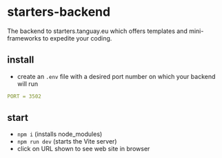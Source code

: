 # starters-backend

The backend to starters.tanguay.eu which offers templates and mini-frameworks to expedite your coding.

## install

- create an `.env` file with a desired port number on which your backend will run

```yaml
PORT = 3502
```

## start

- `npm i` (installs node_modules)
- `npm run dev` (starts the Vite server)
- click on URL shown to see web site in browser
